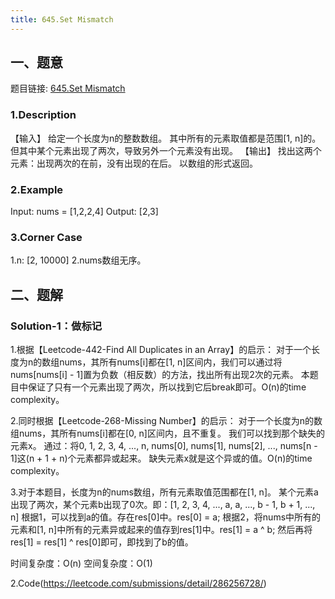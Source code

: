 ```yaml
---
title: 645.Set Mismatch
---
```


## 一、题意
题目链接: [645.Set Mismatch](https://leetcode.com/problems/set-mismatch/)
### 1.Description
【输入】
给定一个长度为n的整数数组。
其中所有的元素取值都是范围[1, n]的。
但其中某个元素出现了两次，导致另外一个元素没有出现。
【输出】
找出这两个元素：出现两次的在前，没有出现的在后。
以数组的形式返回。

### 2.Example
Input: nums = [1,2,2,4]
Output: [2,3]

### 3.Corner Case
1.n: [2, 10000]
2.nums数组无序。

## 二、题解
### Solution-1：做标记
1.根据【Leetcode-442-Find All Duplicates in an Array】的启示：
对于一个长度为n的数组nums，其所有nums[i]都在[1, n]区间内，我们可以通过将nums[nums[i] - 1]置为负数（相反数）的方法，找出所有出现2次的元素。
本题目中保证了只有一个元素出现了两次，所以找到它后break即可。O(n)的time complexity。

2.同时根据【Leetcode-268-Missing Number】的启示：
对于一个长度为n的数组nums，其所有nums[i]都在[0, n]区间内，且不重复。
我们可以找到那个缺失的元素x。
通过：将0, 1, 2, 3, 4, ..., n, nums[0], nums[1], nums[2], ..., nums[n - 1]这(n + 1 + n)个元素都异或起来。
缺失元素x就是这个异或的值。O(n)的time complexity。

3.对于本题目，长度为n的nums数组，所有元素取值范围都在[1, n]。
某个元素a出现了两次，某个元素b出现了0次。即：[1, 2, 3, 4, ..., a, a, ..., b - 1, b + 1, ..., n]
根据1，可以找到a的值。存在res[0]中。res[0] = a;
根据2，将nums中所有的元素和[1, n]中所有的元素异或起来的值存到res[1]中。res[1] = a ^ b;
然后再将res[1] = res[1] ^ res[0]即可，即找到了b的值。

时间复杂度：O(n)
空间复杂度：O(1)

2.Code(https://leetcode.com/submissions/detail/286256728/)

